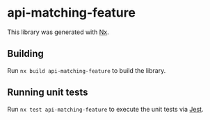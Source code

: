 # api-matching-feature

This library was generated with [Nx](https://nx.dev).

## Building

Run `nx build api-matching-feature` to build the library.

## Running unit tests

Run `nx test api-matching-feature` to execute the unit tests via [Jest](https://jestjs.io).
